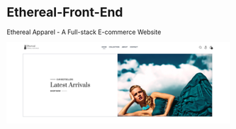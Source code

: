 # Ethereal-Front-End
Ethereal Apparel - A Full-stack E-commerce Website


![Deployed Application Screenshot](Front-end/src/assets/screenshot1.png)
